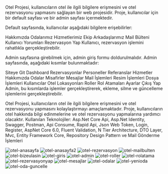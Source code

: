 Otel Projesi, kullanıcıların otel ile ilgili bilgilere erişmesini ve otel rezervasyonu yapmasını sağlayan bir web projesidir. Proje, kullanıcılar için bir default sayfası ve bir admin sayfası içermektedir.

Default sayfasında, kullanıcılar aşağıdaki bilgilere erişebilirler:

Hakkımızda
Odalarımız
Hizmetlerimiz
Ekip Arkadaşlarımız
Mail Bülteni
Kullanıcı Yorumları
Rezervasyon Yap
Kullanıcı, rezervasyon işlemini rahatlıkla gerçekleştirebilir.

Admin sayfasına girebilmek için, admin giriş formu doldurulmalıdır. Admin sayfasında, aşağıdaki kısımlar bulunmaktadır:

Siteye Git
Dashboard
Rezervasyonlar
Personeller
Referanslar
Hizmetler
Hakkımızda
Odalar
Misafirler
Mesajlar
Mail İşlemleri
Resim İşlemleri
Dosya İşlemleri
Kullanıcılar
Otel Lokasyonları
Roller
Rol Atamaları
Ayarlar
Çıkış Yap
Admin, bu kısımlarda işlemler gerçekleştirerek, ekleme, silme ve güncelleme işlemlerini gerçekleştirebilir.

Otel Projesi, kullanıcıların otel ile ilgili bilgilere erişmesini ve otel rezervasyonu yapmasını kolaylaştırmayı amaçlamaktadır. Proje, kullanıcıların otel hakkında bilgi edinmelerine ve otel rezervasyonu yapmalarına yardımcı olacaktır.
Kullanılan Teknolojiler: Asp.Net Core Api, Asp.Net Identity, Swagger, Postman, Api Consume, Rapid Api, Json Web Token, Login, Register, AspNet Core 6.0, Fluent Validation, N Tier Architecture, DTO Layer, Mvc, Entity Framework Core, Repository Design Pattern ve Mail Gönderme İşlemleri


![otel-anasayfa](https://github.com/DemiraslanSumeyra/MyHotelProject/assets/46317838/1357496b-3777-41ba-8f55-9ce87c5c1bbe)
![otel-anasayfa2](https://github.com/DemiraslanSumeyra/MyHotelProject/assets/46317838/09f0637e-51a3-42ba-abc0-93b61ab6b572)
![otel-rezervasyon](https://github.com/DemiraslanSumeyra/MyHotelProject/assets/46317838/baec85ba-ad3d-409c-b11f-c6f6e171765f)
![otel-mailbulten](https://github.com/DemiraslanSumeyra/MyHotelProject/assets/46317838/7a47311f-e487-4166-b42e-05f79c27bfc9)
![otel-bizeulasin](https://github.com/DemiraslanSumeyra/MyHotelProject/assets/46317838/9fd609c5-f551-4401-ab06-f01444df103c)
![otel-giris](https://github.com/DemiraslanSumeyra/MyHotelProject/assets/46317838/976587db-f77a-4b94-9909-1523da5fb843)
![otel-admin](https://github.com/DemiraslanSumeyra/MyHotelProject/assets/46317838/04c70733-370f-48d8-a53a-acd69209df89)
![otel-roller](https://github.com/DemiraslanSumeyra/MyHotelProject/assets/46317838/073f11f8-a593-4d45-931b-a4195649a48e)
![otel-rolatama](https://github.com/DemiraslanSumeyra/MyHotelProject/assets/46317838/003a6132-3030-4e75-a74c-ca9ad41243c4)
![otel-rezervasyonyap](https://github.com/DemiraslanSumeyra/MyHotelProject/assets/46317838/064fa0dd-eefb-4a41-9dc3-0b726a2bb381)
![otel-mesajlar](https://github.com/DemiraslanSumeyra/MyHotelProject/assets/46317838/cadf3385-65f9-4f86-bc00-d7866cedeb40)
![otel-odalar](https://github.com/DemiraslanSumeyra/MyHotelProject/assets/46317838/894cdce8-68bf-4e30-bb8e-0d61647b97ed)
![otel-yenioda](https://github.com/DemiraslanSumeyra/MyHotelProject/assets/46317838/e76836a6-24d5-4a65-a5ff-4546445db8d0)
![otel-oda-guncelle](https://github.com/DemiraslanSumeyra/MyHotelProject/assets/46317838/63ed47a3-22c0-4b42-91aa-44563c0f60e5)




